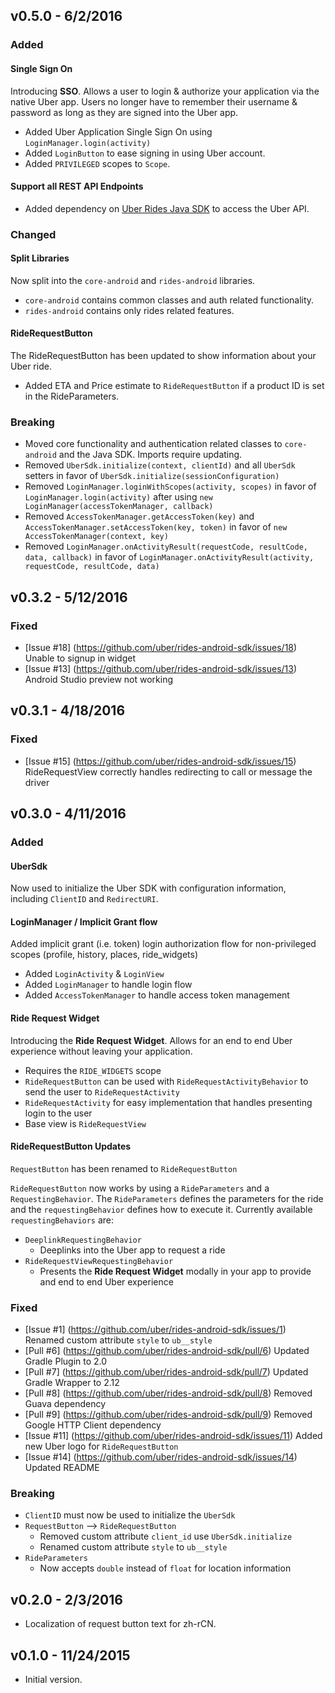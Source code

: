 v0.5.0 - 6/2/2016
------------
### Added

#### Single Sign On

Introducing **SSO**. Allows a user to login & authorize your application via the native Uber app. Users no longer have to remember their username & password as long as they are signed into the Uber app.

- Added Uber Application Single Sign On using `LoginManager.login(activity)`
- Added `LoginButton` to ease signing in using Uber account.
- Added `PRIVILEGED` scopes to `Scope`.

#### Support all REST API Endpoints

- Added dependency on [Uber Rides Java SDK](https://github.com/uber/rides-java-sdk) to access the Uber API.

### Changed

#### Split Libraries

Now split into the `core-android` and `rides-android` libraries.

- `core-android` contains common classes and auth related functionality.
- `rides-android` contains only rides related features.

#### RideRequestButton

The RideRequestButton has been updated to show information about your Uber ride.

- Added ETA and Price estimate to `RideRequestButton` if a product ID is set in the RideParameters.

### Breaking

- Moved core functionality and authentication related classes to `core-android` and the Java SDK. Imports require updating.
- Removed `UberSdk.initialize(context, clientId)` and all `UberSdk` setters in favor of `UberSdk.initialize(sessionConfiguration)`
- Removed `LoginManager.loginWithScopes(activity, scopes)` in favor of `LoginManager.login(activity)` after using `new LoginManager(accessTokenManager, callback)`
- Removed `AccessTokenManager.getAccessToken(key)` and `AccessTokenManager.setAccessToken(key, token)` in favor of `new AccessTokenManager(context, key)`
- Removed `LoginManager.onActivityResult(requestCode, resultCode, data, callback)` in favor of `LoginManager.onActivityResult(activity, requestCode, resultCode, data)`

v0.3.2 - 5/12/2016
------------------
### Fixed

- [Issue #18] (https://github.com/uber/rides-android-sdk/issues/18) Unable to signup in widget
- [Issue #13] (https://github.com/uber/rides-android-sdk/issues/13) Android Studio preview not working

v0.3.1 - 4/18/2016
------------------
### Fixed

- [Issue #15] (https://github.com/uber/rides-android-sdk/issues/15) RideRequestView correctly handles redirecting to
call or message the driver

v0.3.0 - 4/11/2016
------------------
### Added

#### UberSdk

Now used to initialize the Uber SDK with configuration information, including `ClientID` and `RedirectURI`.

#### LoginManager / Implicit Grant flow
Added implicit grant (i.e. token) login authorization flow for non-privileged scopes (profile, history, places, ride_widgets)

- Added `LoginActivity` & `LoginView`
- Added `LoginManager` to handle login flow
- Added `AccessTokenManager` to handle access token management

#### Ride Request Widget
Introducing the **Ride Request Widget**. Allows for an end to end Uber experience without leaving your application.

- Requires the `RIDE_WIDGETS` scope
- `RideRequestButton` can be used with `RideRequestActivityBehavior` to send the user to `RideRequestActivity`
- `RideRequestActivity` for easy implementation that handles presenting login to the user
- Base view is `RideRequestView`

#### RideRequestButton Updates
`RequestButton` has been renamed to `RideRequestButton`

`RideRequestButton` now works by using a `RideParameters` and a `RequestingBehavior`. The `RideParameters` defines the parameters for the ride and the `requestingBehavior` defines how to execute it.
Currently available `requestingBehaviors` are:

- `DeeplinkRequestingBehavior`
  - Deeplinks into the Uber app to request a ride
- `RideRequestViewRequestingBehavior`
  - Presents the **Ride Request Widget** modally in your app to provide and end to end Uber experience

### Fixed

- [Issue #1] (https://github.com/uber/rides-android-sdk/issues/1) Renamed custom attribute `style` to `ub__style`
- [Pull #6] (https://github.com/uber/rides-android-sdk/pull/6) Updated Gradle Plugin to 2.0
- [Pull #7] (https://github.com/uber/rides-android-sdk/pull/7) Updated Gradle Wrapper to 2.12
- [Pull #8] (https://github.com/uber/rides-android-sdk/pull/8) Removed Guava dependency
- [Pull #9] (https://github.com/uber/rides-android-sdk/pull/9) Removed Google HTTP Client dependency
- [Issue #11] (https://github.com/uber/rides-android-sdk/issues/11) Added new Uber logo for `RideRequestButton`
- [Issue #14] (https://github.com/uber/rides-android-sdk/issues/14) Updated README

### Breaking
- `ClientID` must now be used to initialize the `UberSdk`
- `RequestButton` --> `RideRequestButton`
  - Removed custom attribute `client_id` use `UberSdk.initialize`
  - Renamed custom attribute `style` to `ub__style`
- `RideParameters`
  - Now accepts `double` instead of `float` for location information

v0.2.0 - 2/3/2016
------------------
  - Localization of request button text for zh-rCN.

v0.1.0 - 11/24/2015
------------------
  - Initial version.
